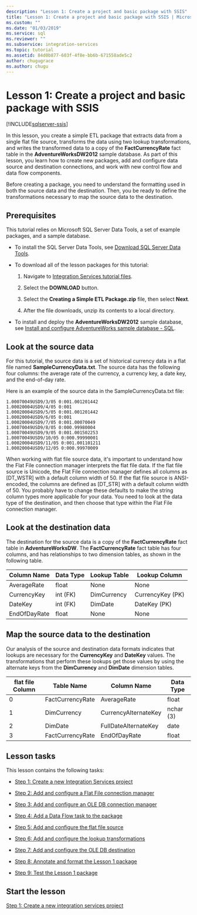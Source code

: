 ```yaml
---
description: "Lesson 1: Create a project and basic package with SSIS"
title: "Lesson 1: Create a project and basic package with SSIS | Microsoft Docs"
ms.custom: ""
ms.date: "01/03/2019"
ms.service: sql
ms.reviewer: ""
ms.subservice: integration-services
ms.topic: tutorial
ms.assetid: 84d0b877-603f-4f8e-bb6b-671558ade5c2
author: chugugrace
ms.author: chugu
---
```

# Lesson 1: Create a project and basic package with SSIS

[!INCLUDE[sqlserver-ssis](../includes/applies-to-version/sqlserver-ssis.md)]



In this lesson, you create a simple ETL package that extracts data from a single flat file source, transforms the data using two lookup transformations, and writes the transformed data to a copy of the **FactCurrencyRate** fact table in the **AdventureWorksDW2012** sample database. As part of this lesson, you learn how to create new packages, add and configure data source and destination connections, and work with new control flow and data flow components.  
  
Before creating a package, you need to understand the formatting used in both the source data and the destination. Then, you be ready to define the transformations necessary to map the source data to the destination.  

## Prerequisites

This tutorial relies on Microsoft SQL Server Data Tools, a set of example packages, and a sample database.

* To install the SQL Server Data Tools, see [Download SQL Server Data Tools](../ssdt/download-sql-server-data-tools-ssdt.md).  
  
* To download all of the lesson packages for this tutorial:

    1.  Navigate to [Integration Services tutorial files](https://www.microsoft.com/download/details.aspx?id=56827).

    2.  Select the **DOWNLOAD** button.

    3.  Select the **Creating a Simple ETL Package.zip** file, then select **Next**.

    4.  After the file downloads, unzip its contents to a local directory.  

* To install and deploy the **AdventureWorksDW2012** sample database, see [Install and configure AdventureWorks sample database - SQL](../samples/adventureworks-install-configure.md).
  
## Look at the source data
For this tutorial, the source data is a set of historical currency data in a flat file named **SampleCurrencyData.txt**. The source data has the following four columns: the average rate of the currency, a currency key, a date key, and the end-of-day rate.  
  
Here is an example of the source data in the SampleCurrencyData.txt file:  
  
```
1.00070049USD9/3/05 0:001.001201442  
1.00020004USD9/4/05 0:001  
1.00020004USD9/5/05 0:001.001201442  
1.00020004USD9/6/05 0:001  
1.00020004USD9/7/05 0:001.00070049  
1.00070049USD9/8/05 0:000.99980004  
1.00070049USD9/9/05 0:001.001502253  
1.00070049USD9/10/05 0:000.99990001  
1.00020004USD9/11/05 0:001.001101211  
1.00020004USD9/12/05 0:000.99970009
```
  
When working with flat file source data, it's important to understand how the Flat File connection manager interprets the flat file data. If the flat file source is Unicode, the Flat File connection manager defines all columns as [DT_WSTR] with a default column width of 50. If the flat file source is ANSI-encoded, the columns are defined as [DT_STR] with a default column width of 50. You probably have to change these defaults to make the string column types more applicable for your data. You need to look at the data type of the destination, and then choose that type within the Flat File connection manager.  
  
## Look at the destination data
The destination for the source data is a copy of the **FactCurrencyRate** fact table in **AdventureWorksDW**. The **FactCurrencyRate** fact table has four columns, and has relationships to two dimension tables, as shown in the following table.  
  
|Column Name|Data Type|Lookup Table|Lookup Column|  
|---------------|-------------|----------------|-----------------|  
|AverageRate|float|None|None|  
|CurrencyKey|int (FK)|DimCurrency|CurrencyKey (PK)|  
|DateKey|int (FK)|DimDate|DateKey (PK)|  
|EndOfDayRate|float|None|None|  
  
## Map the source data to the destination  
Our analysis of the source and destination data formats indicates that lookups are necessary for the **CurrencyKey** and **DateKey** values. The transformations that perform these lookups get those values by using the alternate keys from the **DimCurrency** and **DimDate** dimension tables.  
  
|flat file Column|Table Name|Column Name|Data Type|  
|--------------------|--------------|---------------|-------------|  
|0|FactCurrencyRate|AverageRate|float|  
|1|DimCurrency|CurrencyAlternateKey|nchar (3)|  
|2|DimDate|FullDateAlternateKey|date|  
|3|FactCurrencyRate|EndOfDayRate|float|  
  
## Lesson tasks  
This lesson contains the following tasks:  
  
-   [Step 1: Create a new Integration Services project](../integration-services/lesson-1-1-creating-a-new-integration-services-project.md)  
  
-   [Step 2: Add and configure a Flat File connection manager](../integration-services/lesson-1-2-adding-and-configuring-a-flat-file-connection-manager.md)  
  
-   [Step 3: Add and configure an OLE DB connection manager](../integration-services/lesson-1-3-adding-and-configuring-an-ole-db-connection-manager.md)  
  
-   [Step 4: Add a Data Flow task to the package](../integration-services/lesson-1-4-adding-a-data-flow-task-to-the-package.md)  
  
-   [Step 5: Add and configure the flat file source](../integration-services/lesson-1-5-adding-and-configuring-the-flat-file-source.md)  
  
-   [Step 6: Add and configure the lookup transformations](../integration-services/lesson-1-6-adding-and-configuring-the-lookup-transformations.md)  
  
-   [Step 7: Add and configure the OLE DB destination](../integration-services/lesson-1-7-adding-and-configuring-the-ole-db-destination.md)  
  
-   [Step 8: Annotate and format the Lesson 1 package](../integration-services/lesson-1-8-making-the-lesson-1-package-easier-to-understand.md)  
  
-   [Step 9: Test the Lesson 1 package](../integration-services/lesson-1-9-testing-the-lesson-1-tutorial-package.md)  
  
## Start the lesson  
[Step 1: Create a new integration services project](../integration-services/lesson-1-1-creating-a-new-integration-services-project.md)  
  
